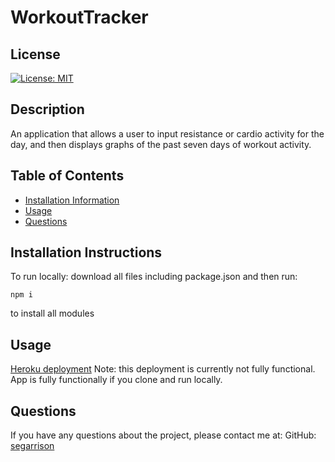 # WorkoutTracker

  ## License
[![License: MIT](https://img.shields.io/badge/License-MIT-yellow.svg)](https://opensource.org/licenses/MIT)

  ## Description
  An application that allows a user to input resistance or cardio activity for the day, and then displays graphs of the past seven days of workout activity.

  ## Table of Contents
  * [Installation Information](#installation)
  * [Usage](#usage)
  * [Questions](#questions)
  <a name="installation"></a>
  ## Installation Instructions
  To run locally:
  download all files including package.json and then run:
  ```
  npm i
  ```
  to install all modules
  <a name="usage"></a>
  ## Usage
  [Heroku deployment](https://stark-badlands-68480.herokuapp.com/)
  Note: this deployment is currently not fully functional. App is fully functionally if you clone and run locally.
  <a name="questions"></a>
  ## Questions
  If you have any questions about the project, please contact me at:
  GitHub: [segarrison](https://github.com/segarrison)
  